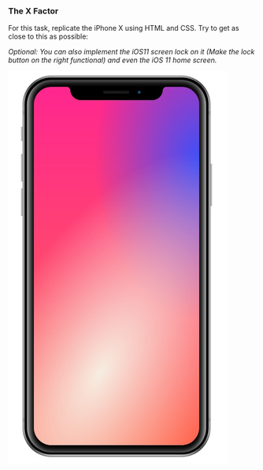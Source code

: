 ### The X Factor

For this task, replicate the iPhone X using HTML and CSS. Try to get as close to this as possible: 

_Optional: You can also implement the iOS11 screen lock on it (Make the lock button on the right functional) and even the iOS 11 home screen._


![](../ss/iPhoneX.JPG)




